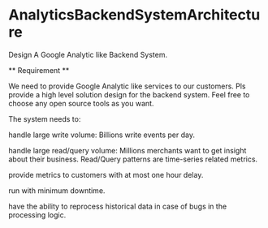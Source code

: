 # AnalyticsBackendSystemArchitecture
 Design A Google Analytic like Backend System. 
 
** Requirement **
 
We need to provide Google Analytic like services to our customers. Pls provide a high level solution design for the backend system. Feel free to choose any open source tools as you want.

The system needs to:

handle large write volume: Billions write events per day.

handle large read/query volume: Millions merchants want to get insight about their business. Read/Query patterns are time-series related metrics.

provide metrics to customers with at most one hour delay.

run with minimum downtime.

have the ability to reprocess historical data in case of bugs in the processing logic.
